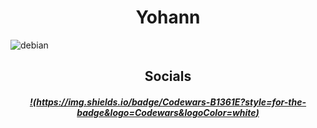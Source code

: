 <h1 align="center"> Yohann </h1>

![debian](https://img.shields.io/badge/Debian-A81D33?style=for-the-badge&logo=debian&logoColor=white)

<h2 align="center"> Socials </h2>

<h5 align="center">

  [!(https://img.shields.io/badge/Codewars-B1361E?style=for-the-badge&logo=Codewars&logoColor=white)](https://www.codewars.com/users/Sekelenao)

</h5>

